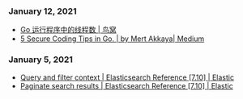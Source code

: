 
### January 12, 2021 
- [Go 运行程序中的线程数 | 鸟窝](https://colobu.com/2020/12/20/threads-in-go-runtime/) 
- [5 Secure Coding Tips in Go. | by Mert Akkaya| Medium](https://mert-akkaya.medium.com/5-secure-coding-tips-in-go-a3e5ec23d7fd) 
### January 5, 2021 
- [Query and filter context | Elasticsearch Reference [7.10] | Elastic](https://www.elastic.co/guide/en/elasticsearch/reference/current/query-filter-context.html) 
- [Paginate search results | Elasticsearch Reference [7.10] | Elastic](https://www.elastic.co/guide/en/elasticsearch/reference/current/paginate-search-results.html) 
